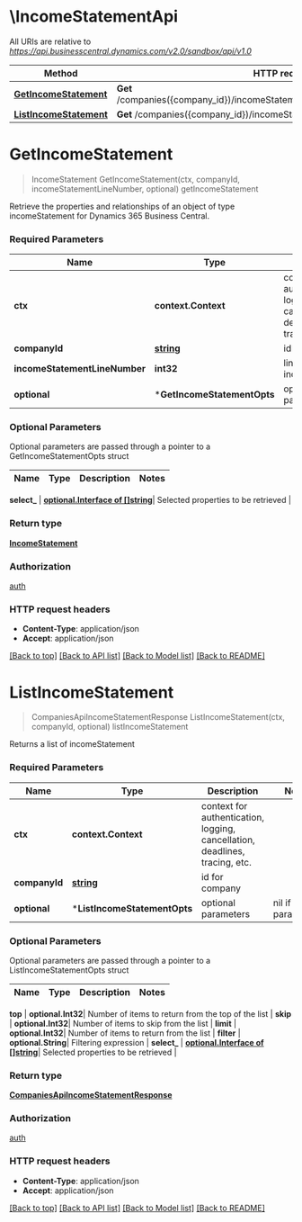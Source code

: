 # \IncomeStatementApi

All URIs are relative to *https://api.businesscentral.dynamics.com/v2.0/sandbox/api/v1.0*

Method | HTTP request | Description
------------- | ------------- | -------------
[**GetIncomeStatement**](IncomeStatementApi.md#GetIncomeStatement) | **Get** /companies({company_id})/incomeStatement({incomeStatement_lineNumber}) | getIncomeStatement
[**ListIncomeStatement**](IncomeStatementApi.md#ListIncomeStatement) | **Get** /companies({company_id})/incomeStatement | listIncomeStatement


# **GetIncomeStatement**
> IncomeStatement GetIncomeStatement(ctx, companyId, incomeStatementLineNumber, optional)
getIncomeStatement

Retrieve the properties and relationships of an object of type incomeStatement for Dynamics 365 Business Central.

### Required Parameters

Name | Type | Description  | Notes
------------- | ------------- | ------------- | -------------
 **ctx** | **context.Context** | context for authentication, logging, cancellation, deadlines, tracing, etc.
  **companyId** | [**string**](.md)| id for company | 
  **incomeStatementLineNumber** | **int32**| lineNumber for incomeStatement | 
 **optional** | ***GetIncomeStatementOpts** | optional parameters | nil if no parameters

### Optional Parameters
Optional parameters are passed through a pointer to a GetIncomeStatementOpts struct

Name | Type | Description  | Notes
------------- | ------------- | ------------- | -------------


 **select_** | [**optional.Interface of []string**](string.md)| Selected properties to be retrieved | 

### Return type

[**IncomeStatement**](incomeStatement.md)

### Authorization

[auth](../README.md#auth)

### HTTP request headers

 - **Content-Type**: application/json
 - **Accept**: application/json

[[Back to top]](#) [[Back to API list]](../README.md#documentation-for-api-endpoints) [[Back to Model list]](../README.md#documentation-for-models) [[Back to README]](../README.md)

# **ListIncomeStatement**
> CompaniesApiIncomeStatementResponse ListIncomeStatement(ctx, companyId, optional)
listIncomeStatement

Returns a list of incomeStatement

### Required Parameters

Name | Type | Description  | Notes
------------- | ------------- | ------------- | -------------
 **ctx** | **context.Context** | context for authentication, logging, cancellation, deadlines, tracing, etc.
  **companyId** | [**string**](.md)| id for company | 
 **optional** | ***ListIncomeStatementOpts** | optional parameters | nil if no parameters

### Optional Parameters
Optional parameters are passed through a pointer to a ListIncomeStatementOpts struct

Name | Type | Description  | Notes
------------- | ------------- | ------------- | -------------

 **top** | **optional.Int32**| Number of items to return from the top of the list | 
 **skip** | **optional.Int32**| Number of items to skip from the list | 
 **limit** | **optional.Int32**| Number of items to return from the list | 
 **filter** | **optional.String**| Filtering expression | 
 **select_** | [**optional.Interface of []string**](string.md)| Selected properties to be retrieved | 

### Return type

[**CompaniesApiIncomeStatementResponse**](CompaniesAPIIncomeStatementResponse.md)

### Authorization

[auth](../README.md#auth)

### HTTP request headers

 - **Content-Type**: application/json
 - **Accept**: application/json

[[Back to top]](#) [[Back to API list]](../README.md#documentation-for-api-endpoints) [[Back to Model list]](../README.md#documentation-for-models) [[Back to README]](../README.md)

